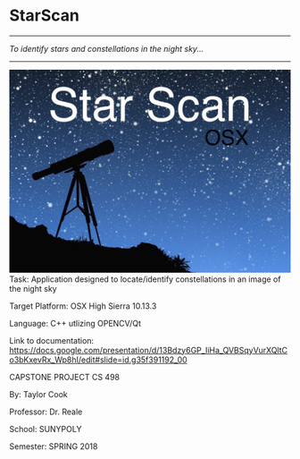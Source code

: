 # StarScan
********************************************************************
*To identify stars and constellations in the night sky...*
********************************************************************
![Screenshot](Capture.png)
Task: Application designed to locate/identify constellations in an image of the night sky

Target Platform: OSX High Sierra 10.13.3

Language: C++ utlizing OPENCV/Qt

Link to documentation: https://docs.google.com/presentation/d/13Bdzy6GP_IiHa_QVBSqyVurXQltCo3bKxevRx_Wp8hI/edit#slide=id.g35f391192_00

CAPSTONE PROJECT CS 498

By: Taylor Cook

Professor: Dr. Reale

School: SUNYPOLY

Semester: SPRING 2018
